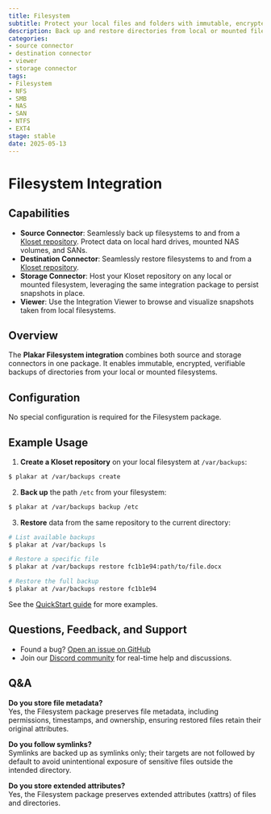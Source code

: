 ```yaml
---
title: Filesystem
subtitle: Protect your local files and folders with immutable, encrypted, verifiable backups
description: Back up and restore directories from local or mounted filesystems.
categories: 
- source connector
- destination connector
- viewer
- storage connector
tags:
- Filesystem
- NFS
- SMB
- NAS
- SAN
- NTFS
- EXT4
stage: stable
date: 2025-05-13
---
```



# Filesystem Integration

## Capabilities

- **Source Connector**: Seamlessly back up filesystems to and from a [Kloset repository](/posts/2025-04-29/kloset-the-immutable-data-store/). Protect data on local hard drives, mounted NAS volumes, and SANs.
- **Destination Connector**: Seamlessly restore filesystems to and from a [Kloset repository](/posts/2025-04-29/kloset-the-immutable-data-store/).
- **Storage Connector**: Host your Kloset repository on any local or mounted filesystem, leveraging the same integration package to persist snapshots in place.
- **Viewer**: Use the Integration Viewer to browse and visualize snapshots taken from local filesystems.

## Overview

The **Plakar Filesystem integration** combines both source and storage connectors in one package. It enables immutable, encrypted, verifiable backups of directories from your local or mounted filesystems.

## Configuration

No special configuration is required for the Filesystem package.

## Example Usage

1. **Create a Kloset repository** on your local filesystem at `/var/backups`:

```bash
$ plakar at /var/backups create
```

2. **Back up** the path `/etc` from your filesystem:

```bash
$ plakar at /var/backups backup /etc
```

3. **Restore** data from the same repository to the current directory:

```bash
# List available backups
$ plakar at /var/backups ls

# Restore a specific file
$ plakar at /var/backups restore fc1b1e94:path/to/file.docx

# Restore the full backup
$ plakar at /var/backups restore fc1b1e94
```

See the [QuickStart guide](https://docs.plakar.io/en/quickstart/index.html) for more examples.

## Questions, Feedback, and Support

- Found a bug? [Open an issue on GitHub](https://github.com/PlakarKorp/plakar/issues/new?title=Bug%20report%20on%20Filesystem%20integration&body=Please%20provide%20a%20detailed%20description%20of%20the%20issue.%0A%0A**Plakar%20version**)
- Join our [Discord community](https://discord.gg/uuegtnF2Q5) for real-time help and discussions.

## Q&A

**Do you store file metadata?**  
Yes, the Filesystem package preserves file metadata, including permissions, timestamps, and ownership, ensuring restored files retain their original attributes.

**Do you follow symlinks?**  
Symlinks are backed up as symlinks only; their targets are not followed by default to avoid unintentional exposure of sensitive files outside the intended directory.

**Do you store extended attributes?**  
Yes, the Filesystem package preserves extended attributes (xattrs) of files and directories.
